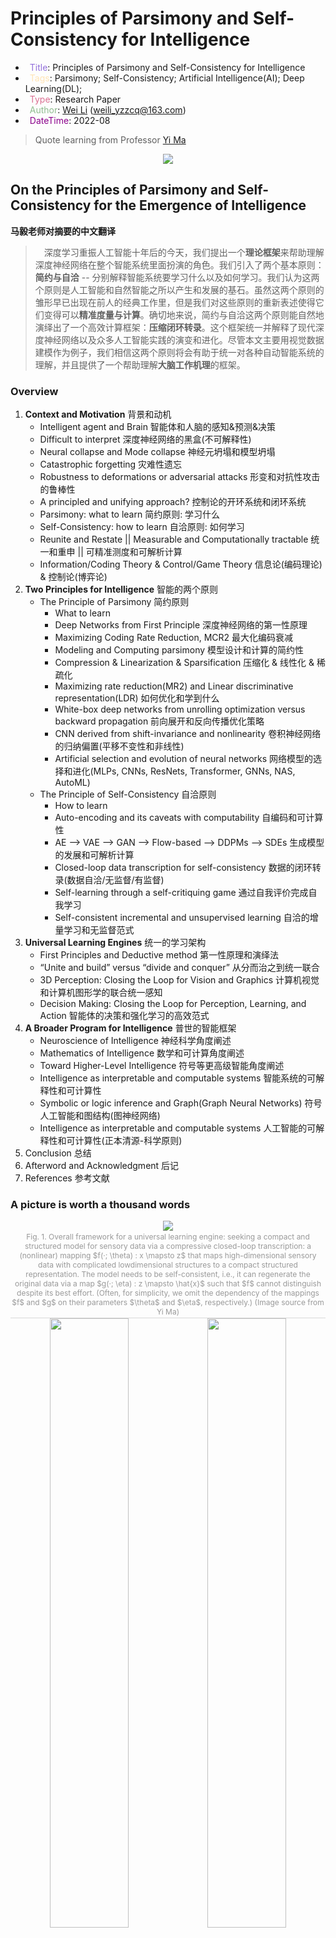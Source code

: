 # Principles of Parsimony and Self-Consistency for Intelligence

- &ensp;<span style="color:MediumPurple">Title</span>: Principles of Parsimony and Self-Consistency for Intelligence
- &ensp;<span style="color:Moccasin">Tags</span>: Parsimony; Self-Consistency; Artificial Intelligence(AI); Deep Learning(DL);
- &ensp;<span style="color:PaleVioletRed">Type</span>: Research Paper
- &ensp;<span style="color:DarkSeaGreen">Author</span>: [Wei Li](https://2694048168.github.io/blog/#/) (weili_yzzcq@163.com)
- &ensp;<span style="color:DarkMagenta">DateTime</span>: 2022-08

> Quote learning from Professor [Yi Ma](https://people.eecs.berkeley.edu/~yima/)

<center class="center">
    <img src="./images/principles_mayi.png">
</center>

## **On the Principles of Parsimony and Self-Consistency for the Emergence of Intelligence**
**马毅老师对摘要的中文翻译**

> &ensp;&ensp;深度学习重振人工智能十年后的今天，我们提出一个**理论框架**来帮助理解深度神经网络在整个智能系统里面扮演的角色。我们引入了两个基本原则：**简约与自洽** -- 分别解释智能系统要学习什么以及如何学习。我们认为这两个原则是人工智能和自然智能之所以产生和发展的基石。虽然这两个原则的雏形早已出现在前人的经典工作里，但是我们对这些原则的重新表述使得它们变得可以**精准度量与计算**。确切地来说，简约与自洽这两个原则能自然地演绎出了一个高效计算框架：**压缩闭环转录**。这个框架统一并解释了现代深度神经网络以及众多人工智能实践的演变和进化。尽管本文主要用视觉数据建模作为例子，我们相信这两个原则将会有助于统一对各种自动智能系统的理解，并且提供了一个帮助理解**大脑工作机理**的框架。


### Overview
1. **Context and Motivation** 背景和动机
    - Intelligent agent and Brain 智能体和人脑的感知&预测&决策
    - Difficult to interpret 深度神经网络的黑盒(不可解释性)
    - Neural collapse and Mode collapse 神经元坍塌和模型坍塌
    - Catastrophic forgetting 灾难性遗忘
    - Robustness to deformations or adversarial attacks 形变和对抗性攻击的鲁棒性
    - A principled and unifying approach? 控制论的开环系统和闭环系统
    - Parsimony: what to learn 简约原则: 学习什么
    - Self-Consistency: how to learn 自洽原则: 如何学习
    - Reunite and Restate || Measurable and Computationally tractable 统一和重申 || 可精准测度和可解析计算
    - Information/Coding Theory & Control/Game Theory 信息论(编码理论) & 控制论(博弈论)
2. **Two Principles for Intelligence** 智能的两个原则
    - The Principle of Parsimony 简约原则
        - What to learn
        - Deep Networks from First Principle 深度神经网络的第一性原理
        - Maximizing Coding Rate Reduction, MCR2 最大化编码衰减
        - Modeling and Computing parsimony 模型设计和计算的简约性
        - Compression & Linearization & Sparsification 压缩化 & 线性化 & 稀疏化
        - Maximizing rate reduction(MR2) and Linear discriminative representation(LDR) 如何优化和学到什么
        - White-box deep networks from unrolling optimization versus backward propagation 前向展开和反向传播优化策略
        - CNN derived from shift-invariance and nonlinearity 卷积神经网络的归纳偏置(平移不变性和非线性)
        - Artificial selection and evolution of neural networks 网络模型的选择和进化(MLPs, CNNs, ResNets, Transformer, GNNs, NAS, AutoML)
    - The Principle of Self-Consistency 自洽原则
        - How to learn
        - Auto-encoding and its caveats with computability 自编码和可计算性
        - AE --> VAE --> GAN --> Flow-based --> DDPMs --> SDEs 生成模型的发展和可解析计算
        - Closed-loop data transcription for self-consistency 数据的闭环转录(数据自洽/无监督/有监督)
        - Self-learning through a self-critiquing game 通过自我评价完成自我学习
        - Self-consistent incremental and unsupervised learning 自洽的增量学习和无监督范式
3. **Universal Learning Engines** 统一的学习架构
    - First Principles and Deductive method 第一性原理和演绎法
    - “Unite and build” versus “divide and conquer” 从分而治之到统一联合
    - 3D Perception: Closing the Loop for Vision and Graphics 计算机视觉和计算机图形学的联合统一感知
    - Decision Making: Closing the Loop for Perception, Learning, and Action 智能体的决策和强化学习的高效范式
4. **A Broader Program for Intelligence** 普世的智能框架
    - Neuroscience of Intelligence 神经科学角度阐述
    - Mathematics of Intelligence 数学和可计算角度阐述
    - Toward Higher-Level Intelligence 符号等更高级智能角度阐述
    - Intelligence as interpretable and computable systems 智能系统的可解释性和可计算性
    - Symbolic or logic inference and Graph(Graph Neural Networks) 符号人工智能和图结构(图神经网络)
    - Intelligence as interpretable and computable systems 人工智能的可解释性和可计算性(正本清源-科学原则)
5. Conclusion 总结
6. Afterword and Acknowledgment 后记
7. References 参考文献

### A picture is worth a thousand words

<center class="center">
    <img src="./images/mayi_1.png">
    <br>
    <div style="color:orange; border-bottom: 1px solid #d9d9d9;
    display: inline-block;
    color: #999;
    font-size:12px;
    padding: 2px;">Fig. 1. Overall framework for a universal learning engine: seeking a compact and structured model for sensory data via a compressive closed-loop transcription: a (nonlinear) mapping $f(·; \theta) : x \mapsto z$ that maps high-dimensional sensory data with complicated lowdimensional structures to a compact structured representation. The model needs to be self-consistent, i.e., it can regenerate the original data via a map $g(·; \eta) : z \mapsto \hat{x}$ such that $f$ cannot distinguish despite its best effort. (Often, for simplicity, we omit the dependency of the mappings $f$ and $g$ on their parameters $\theta$ and $\eta$, respectively.) (Image source from Yi Ma)</div>
</center>

<center class="half">
    <img src="./images/mayi_2.png", width=50% /><img src="./images/mayi_3.png", width=50% />
    <br>
    <div style="color:orange; border-bottom: 1px solid #d9d9d9;
    display: inline-block;
    color: #999;
    font-size:12px;
    padding: 2px;">Fig. 2. (Left)Seeking a linear and discriminative representation: mapping high-dimensional sensory data, typically distributed on many nonlinear low-dimensional submanifolds, onto a set of independent linear subspaces of the same dimensions as the submanifolds. (Right)Rate of all features $R = \log \#$(<span style="color:green">green spheres</span> + <span style="color:blue">blue spheres</span>); average rate of features on the two subspaces $R^{c} = \log \#$(<span style="color:green">green spheres</span>); rate reduction is the difference between the two rates: $\bigtriangleup R = R − R^{c}$. (Image source from Yi Ma)</div>
</center>

<center class="center">
    <img src="./images/mayi_4.png">
    <br>
    <div style="color:orange; border-bottom: 1px solid #d9d9d9;
    display: inline-block;
    color: #999;
    font-size:12px;
    padding: 2px;">Fig. 3. A basic way to construct the nonlinear mapping $f$: following the local gradient flow $\frac{\partial \bigtriangleup R(Z) }{\partial Z}$ of the rate reduction $\bigtriangleup R$, we incrementally linearize and compress features on nonlinear submanifolds and separate different submanifolds to respective orthogonal subspaces (the two dotted lines). (Image source from Yi Ma)</div>
</center>

<center class="center">
    <img src="./images/mayi_5.png">
    <br>
    <div style="color:orange; border-bottom: 1px solid #d9d9d9;
    display: inline-block;
    color: #999;
    font-size:12px;
    padding: 2px;">Fig. 4. Building blocks of the nonlinear mapping $f$. Left: one layer of the ReduNet as one iteration of projected gradient ascent, which precisely consists of expansive or compressive linear operators, a nonlinear softmax, plus a skip connection, and normalization. Middle and Right: one layer of ResNet and ResNeXt, respectively. (Image source from Yi Ma)</div>
</center>

<center class="center">
    <img src="./images/mayi_6.png">
    <br>
    <div style="color:orange; border-bottom: 1px solid #d9d9d9;
    display: inline-block;
    color: #999;
    font-size:12px;
    padding: 2px;">Fig. 5. A compressive closed-loop transcription of nonlinear data submanifolds to an LDR, by comparing and minimizing the difference in $z$ and $\hat{z}$, internally. This leads to a natural pursuit-evasion game between the encoder/sensor $f$ and the decoder/controller $g$, allowing the distribution of the decoded $\hat{x}$ (the dotted blue curves) to chase and match that of the observed data $x$ (the solid black curves). (Image source from Yi Ma)</div>
</center>

<center class="center">
    <img src="./images/mayi_7.png">
    <br>
    <div style="color:orange; border-bottom: 1px solid #d9d9d9;
    display: inline-block;
    color: #999;
    font-size:12px;
    padding: 2px;">Fig. 6. Incremental learning via a compressive closed-loop transcription. For a new data class $X_{new}$, a  new LDR memory $Z_{new}$ is learned via a constrained minimax game between the encoder and decoder subject to a constraint that memory of past classes $Z_{old}$ is preserved, as a “fixed point” of the closed loop. (Image source from Yi Ma)</div>
</center>

<center class="half">
    <img src="./images/mayi_8.png", width=75% /><img src="./images/mayi_9.png", width=25% />
    <br>
    <div style="color:orange; border-bottom: 1px solid #d9d9d9;
    display: inline-block;
    color: #999;
    font-size:12px;
    padding: 2px;">Fig. 7. Left: comparison between $x$ and the corresponding decoded $\hat{x}$ of the auto-encoding learned in the unsupervised setting for the CIFAR-10 dataset (with 50,000 images in ten classes). Right: t-SNE of unsupervised-learned features of the ten classes and visualization of several neighborhoods with their associated images. Notice the local thin (nearly 1-D) structures in the visualized features, projected from a feature space of hundreds of dimensions. Correlations between unsupervised-learned features for 50,000 images that belong to ten classes (CIFAR-10) by the closedloop transcription. Block-diagonal structures consistent with the classes emerge without any supervision.(Image source from Yi Ma)</div>
</center>


### Understanding of Professional Terms for Intelligence

**tractable and intractable**
- [Why is the marginal likelihood difficult/intractable to estimate?](https://stats.stackexchange.com/questions/246179/why-is-the-marginal-likelihood-difficult-intractable-to-estimate)
- [What does a 'tractable' distribution mean?](https://stackoverflow.com/questions/43820240/what-does-a-tractable-distribution-mean)
- [What are the factors that cause the posterior distributions to be intractable?](https://stats.stackexchange.com/questions/4417/what-are-the-factors-that-cause-the-posterior-distributions-to-be-intractable)


**efficient(ly) and effective(ly)**
> 两个单词源于拉丁词根(单词) effect; efficient(ly) 在人工智能领域强调达到预期的效果(结果); effective(ly) 强调最终实现的效率(Inference time/Parameters/FLOPs)很高。也就是一项研究工作，首先需要 work, 然后需要 effective.

**neural collapse and mode collapse**
> **neural collapse** refers to the final representation for each class collapsing to a one-hot vector that carries no  information about the input except its class label. Richer features might be learned inside the networks, but their  structures are unclear and remain largely hidden. 简单理解就是学到神经元特征不够好，所表征的信息量有限，所导致的神经元(参数)冗余或者无效。**mode collapse** 主要是指代 GANs 一类方法，由于生成/对抗范式所引起的模型坍塌，即中间隐变量无法覆盖(cover)到所有的数据分布(mode/distribution)的问题，Denoising Diffusion Probability Models, DDPMs 这一类生成模型可以 cover all dist. than better GANs.

**catastrophic forgetting**
> **catastrophic forgetting** 灾难性遗忘，指的是


### Reference
----------------------------

[1] Yi Ma, Doris Tsao, Heung-Yeung Shum, "On the Principles of Parsimony and Self-Consistency for the Emergence of Intelligence," arXiv'2022

[Principles Paper on arXiv'2022](https://arxiv.org/abs/2207.04630)

[2] John Wright and Yi Ma, "High-Dimensional Data Analysis with Low-Dimensional Models: Principles, Computation, and Applications," book from Cambridge University Press, 2022

[Book on WebSite'2021](https://book-wright-ma.github.io/)
&emsp;&emsp;[Book Sources on CSDN'2021](https://bbs.csdn.net/forums/high-Dimensional-DA)

[3] Kwan Ho Ryan Chan, Yaodong Yu, Chong You, Haozhi Qi, John Wright, Yi Ma, "ReduNet: A White-box Deep Network from the Principle of Maximizing Rate Reduction," JMLR'2022

[ReduNet Paper on JMLR'2022](https://jmlr.org/papers/v23/21-0631.html)
&emsp;&emsp;[ReduNet Paper on arXiv'2021](https://arxiv.org/abs/2105.10446)
&emsp;&emsp;[ReduNet code on GitHub](https://github.com/Ma-Lab-Berkeley/ReduNet)
&emsp;&emsp;[MCR2 code on GitHub](https://github.com/Ma-Lab-Berkeley/MCR2)

[3] Xili Dai, Shengbang Tong, Mingyang Li, Ziyang Wu, Michael Psenka, Kwan Ho Ryan Chan, Pengyuan Zhai, Yaodong Yu, Xiaojun Yuan, Heung Yeung Shum, Yi Ma, "Closed-Loop Data Transcription to an LDR via Minimaxing Rate Reduction," published on Entropy, March 2022

[LDR Paper on Entropy'2022](https://www.mdpi.com/1099-4300/24/4/456)
&emsp;&emsp;[LDR Paper on arXiv'2022](https://arxiv.org/abs/2111.06636)
&emsp;&emsp;[LDR code on GitHub](https://github.com/delay-xili/ldr)

[4] Shengbang Tong, Xili Dai, Ziyang Wu, Mingyang Li, Brent Yi, Yi Ma, "Incremental Learning of Structured Memory via Closed-Loop Transcription," arXiv'2022

[Paper on arXiv'2022](https://arxiv.org/abs/2202.05411)

[5] Zepeng Zhang, Ziping Zhao, "Towards Understanding Graph Neural Networks: An Algorithm Unrolling Perspectiv,"  IEEE Transactions on Signal Processing'2022

[Unrolling GNNs Paper on arXiv'2022](https://arxiv.org/abs/2206.04471)

[6] Yongyi Yang, Zengfeng Huang, David Wipf, "Transformers from an Optimization Perspective,"  arXiv'2022

[Paper on arXiv'2022](https://arxiv.org/abs/2205.13891)

[7] Mary Phuong, Marcus Hutter, "Formal Algorithms for Transformers,"  arXiv'2022 from DeepMind

[Paper on arXiv'2022](https://arxiv.org/abs/2207.09238)

[8] Shengbang Tong, Xili Dai, Ziyang Wu, Mingyang Li, Brent Yi, Yi Ma, "Incremental Learning of Structured Memory via Closed-Loop Transcription,"  arXiv'2022

[Paper on arXiv'2022](https://arxiv.org/abs/2202.05411)
